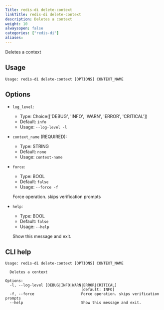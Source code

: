 ```yaml
---
Title: redis-di delete-context
linkTitle: redis-di delete-context
description: Deletes a context 
weight: 10
alwaysopen: false
categories: ["redis-di"]
aliases:
---
```



Deletes a context

## Usage

```
Usage: redis-di delete-context [OPTIONS] CONTEXT_NAME
```

## Options
* `log_level`: 
  * Type: Choice(['DEBUG', 'INFO', 'WARN', 'ERROR', 'CRITICAL']) 
  * Default: `info`
  * Usage: `--log-level
-l`

  


* `context_name` (REQUIRED): 
  * Type: STRING 
  * Default: `none`
  * Usage: `context-name`

  


* `force`: 
  * Type: BOOL 
  * Default: `false`
  * Usage: `--force
-f`

  Force operation. skips verification prompts


* `help`: 
  * Type: BOOL 
  * Default: `false`
  * Usage: `--help`

  Show this message and exit.



## CLI help

```
Usage: redis-di delete-context [OPTIONS] CONTEXT_NAME

  Deletes a context

Options:
  -l, --log-level [DEBUG|INFO|WARN|ERROR|CRITICAL]
                                  [default: INFO]
  -f, --force                     Force operation. skips verification prompts
  --help                          Show this message and exit.
```

